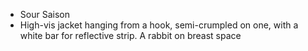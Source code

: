 - Sour Saison 
- High-vis jacket hanging from a hook, semi-crumpled on one, with a white bar for reflective strip. A rabbit on breast space